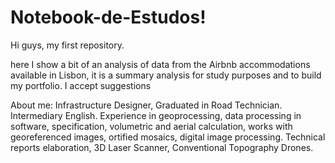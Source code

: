 # Notebook-de-Estudos!


Hi guys, my first repository.

here I show a bit of an analysis of data from the Airbnb accommodations available in Lisbon, it is a summary analysis for study purposes and to build my portfolio.
I accept suggestions



About me:
Infrastructure Designer, Graduated in Road Technician. Intermediary English. Experience in geoprocessing, data processing in software, specification, volumetric and aerial calculation, works with georeferenced images, ortified  mosaics, digital image processing. Technical reports elaboration, 3D Laser Scanner, Conventional Topography Drones.

